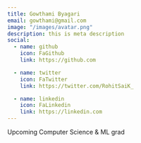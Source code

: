 ```yaml
---
title: Gowthami Byagari
email: gowthami@gmail.com
image: "/images/avatar.png"
description: this is meta description
social:
  - name: github
    icon: FaGithub
    link: https://github.com

  - name: twitter
    icon: FaTwitter
    link: https://twitter.com/RohitSaiK_

  - name: linkedin
    icon: FaLinkedin
    link: https://linkedin.com
---
```


Upcoming Computer Science & ML grad
